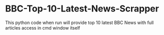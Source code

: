 # BBC-Top-10-Latest-News-Scrapper
This python code when run will provide top 10 latest BBC News with full articles access in cmd window itself
